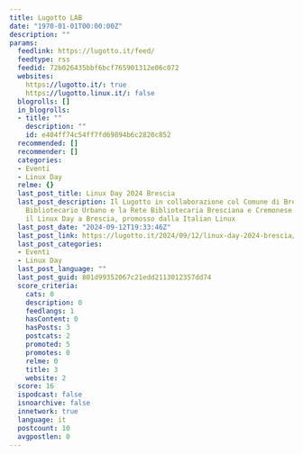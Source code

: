 ```yaml
---
title: Lugotto LAB
date: "1970-01-01T00:00:00Z"
description: ""
params:
  feedlink: https://lugotto.it/feed/
  feedtype: rss
  feedid: 72b026435bbf6bcf765901312e06c072
  websites:
    https://lugotto.it/: true
    https://lugotto.linux.it/: false
  blogrolls: []
  in_blogrolls:
  - title: ""
    description: ""
    id: e404ff74c54ff7fd69894b6c2820c852
  recommended: []
  recommender: []
  categories:
  - Eventi
  - Linux Day
  relme: {}
  last_post_title: Linux Day 2024 Brescia
  last_post_description: Il Lugotto in collaborazione col Comune di Brescia, col Sistema
    Bibliotecario Urbano e la Rete Bibliotecaria Bresciana e Cremonese organizzano
    il Linux Day a Brescia, promosso dalla Italian Linux
  last_post_date: "2024-09-12T19:33:46Z"
  last_post_link: https://lugotto.it/2024/09/12/linux-day-2024-brescia/
  last_post_categories:
  - Eventi
  - Linux Day
  last_post_language: ""
  last_post_guid: 801d99352067c21edd2113012357dd74
  score_criteria:
    cats: 0
    description: 0
    feedlangs: 1
    hasContent: 0
    hasPosts: 3
    postcats: 2
    promoted: 5
    promotes: 0
    relme: 0
    title: 3
    website: 2
  score: 16
  ispodcast: false
  isnoarchive: false
  innetwork: true
  language: it
  postcount: 10
  avgpostlen: 0
---
```

